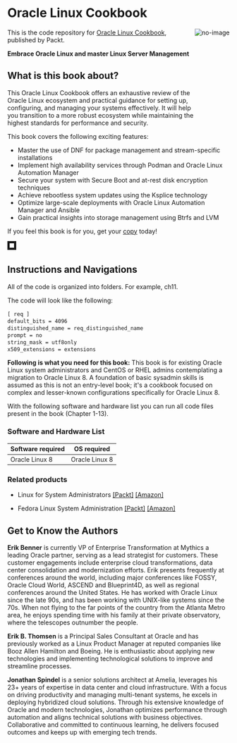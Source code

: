 # Oracle Linux Cookbook

<a href="https://www.packtpub.com/product/oracle-linux-cookbook/9781803249285"><img src="https://content.packt.com/B18349/cover_image_small.jpg" alt="no-image" height="256px" align="right"></a>

This is the code repository for [Oracle Linux Cookbook](https://www.packtpub.com/product/oracle-linux-cookbook/9781803249285), published by Packt.

**Embrace Oracle Linux and master Linux Server Management**

## What is this book about?
This Oracle Linux Cookbook offers an exhaustive review of the Oracle Linux ecosystem and practical guidance for setting up, configuring, and managing your systems effectively. It will help you transition to a more robust ecosystem while maintaining the highest standards for performance and security.

This book covers the following exciting features:
* Master the use of DNF for package management and stream-specific installations
* Implement high availability services through Podman and Oracle Linux Automation Manager
* Secure your system with Secure Boot and at-rest disk encryption techniques
* Achieve rebootless system updates using the Ksplice technology
* Optimize large-scale deployments with Oracle Linux Automation Manager and Ansible
* Gain practical insights into storage management using Btrfs and LVM

If you feel this book is for you, get your [copy](https://www.amazon.com/Oracle-Linux-Cookbook-learning-efficiently-ebook/dp/B0C7QD18ZK) today!

<a href="https://www.packtpub.com/?utm_source=github&utm_medium=banner&utm_campaign=GitHubBanner"><img src="https://raw.githubusercontent.com/PacktPublishing/GitHub/master/GitHub.png" 
alt="https://www.packtpub.com/" border="5" /></a>

## Instructions and Navigations
All of the code is organized into folders. For example, ch11.

The code will look like the following:
```
[ req ]
default_bits = 4096
distinguished_name = req_distinguished_name
prompt = no
string_mask = utf8only
x509_extensions = extensions

```

**Following is what you need for this book:**
This book is for existing Oracle Linux system administrators and CentOS or RHEL admins contemplating a migration to Oracle Linux 8. A foundation of basic sysadmin skills is assumed as this is not an entry-level book; it's a cookbook focused on complex and lesser-known configurations specifically for Oracle Linux 8.

With the following software and hardware list you can run all code files present in the book (Chapter 1-13).
### Software and Hardware List
| Software required | OS required |
| ------------------------------------ | ----------------------------------- |
| Oracle Linux 8 | Oracle Linux 8 |

### Related products
* Linux for System Administrators [[Packt]](https://www.packtpub.com/product/linux-for-system-administrators/9781803247946) [[Amazon]](https://www.amazon.com/Linux-System-Administrators-landscape-administration/dp/1803247940/ref=tmm_pap_swatch_0?_encoding=UTF8&qid=&sr=)

* Fedora Linux System Administration [[Packt]](https://www.packtpub.com/product/fedora-linux-system-administration/9781804618400) [[Amazon]](https://www.amazon.com/Fedora-Linux-System-Administration-environments/dp/1804618403/ref=tmm_pap_swatch_0?_encoding=UTF8&qid=&sr=)

## Get to Know the Authors
**Erik Benner**
 is currently VP of Enterprise Transformation at Mythics a leading Oracle partner, serving as a lead strategist for customers. These customer engagements include enterprise cloud transformations, data center consolidation and modernization efforts. Erik presents frequently at conferences around the world, including major conferences like FOSSY, Oracle Cloud World, ASCEND and Blueprint4D, as well as regional conferences around the United States. He has worked with Oracle Linux since the late 90s, and has been working with UNIX-like systems since the 70s. When not flying to the far points of the country from the Atlanta Metro area, he enjoys spending time with his family at their private observatory, where the telescopes outnumber the people.

**Erik B. Thomsen**
 is a Principal Sales Consultant at Oracle and has previously worked as a Linux Product Manager at reputed companies like Booz Allen Hamilton and Boeing. He is enthusiastic about applying new technologies and implementing technological solutions to improve and streamline processes.

**Jonathan Spindel**
 is a senior solutions architect at Amelia, leverages his 23+ years of expertise in data center and cloud infrastructure. With a focus on driving productivity and managing multi-tenant systems, he excels in deploying hybridized cloud solutions. Through his extensive knowledge of Oracle and modern technologies, Jonathan optimizes performance through automation and aligns technical solutions with business objectives. Collaborative and committed to continuous learning, he delivers focused outcomes and keeps up with emerging tech trends.
